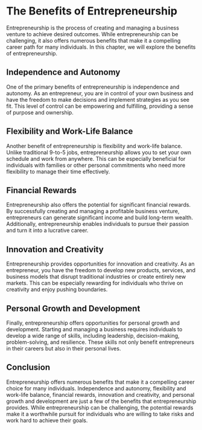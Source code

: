 The Benefits of Entrepreneurship
===========================================================================

Entrepreneurship is the process of creating and managing a business venture to achieve desired outcomes. While entrepreneurship can be challenging, it also offers numerous benefits that make it a compelling career path for many individuals. In this chapter, we will explore the benefits of entrepreneurship.

Independence and Autonomy
-------------------------

One of the primary benefits of entrepreneurship is independence and autonomy. As an entrepreneur, you are in control of your own business and have the freedom to make decisions and implement strategies as you see fit. This level of control can be empowering and fulfilling, providing a sense of purpose and ownership.

Flexibility and Work-Life Balance
---------------------------------

Another benefit of entrepreneurship is flexibility and work-life balance. Unlike traditional 9-to-5 jobs, entrepreneurship allows you to set your own schedule and work from anywhere. This can be especially beneficial for individuals with families or other personal commitments who need more flexibility to manage their time effectively.

Financial Rewards
-----------------

Entrepreneurship also offers the potential for significant financial rewards. By successfully creating and managing a profitable business venture, entrepreneurs can generate significant income and build long-term wealth. Additionally, entrepreneurship enables individuals to pursue their passion and turn it into a lucrative career.

Innovation and Creativity
-------------------------

Entrepreneurship provides opportunities for innovation and creativity. As an entrepreneur, you have the freedom to develop new products, services, and business models that disrupt traditional industries or create entirely new markets. This can be especially rewarding for individuals who thrive on creativity and enjoy pushing boundaries.

Personal Growth and Development
-------------------------------

Finally, entrepreneurship offers opportunities for personal growth and development. Starting and managing a business requires individuals to develop a wide range of skills, including leadership, decision-making, problem-solving, and resilience. These skills not only benefit entrepreneurs in their careers but also in their personal lives.

Conclusion
----------

Entrepreneurship offers numerous benefits that make it a compelling career choice for many individuals. Independence and autonomy, flexibility and work-life balance, financial rewards, innovation and creativity, and personal growth and development are just a few of the benefits that entrepreneurship provides. While entrepreneurship can be challenging, the potential rewards make it a worthwhile pursuit for individuals who are willing to take risks and work hard to achieve their goals.
